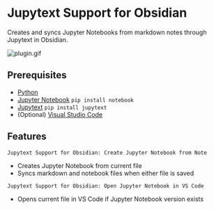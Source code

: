 # Jupytext Support for Obsidian

Creates and syncs Jupyter Notebooks from markdown notes through Jupytext in Obsidian.

![plugin.gif](assets/plugin.gif)

## Prerequisites

- [Python](https://www.python.org/downloads/)
- [Jupyter Notebook](https://jupyter.org/install)
  `pip install notebook`
- [Jupytext](https://github.com/mwouts/jupytext)
  `pip install jupytext`
- (Optional) [Visual Studio Code](https://code.visualstudio.com/)

## Features

`Jupytext Support for Obsidian: Create Jupyter Notebook from Note`

- Creates Jupyter Notebook from current file
- Syncs markdown and notebook files when either file is saved

`Jupytext Support for Obsidian: Open Jupyter Notebook in VS Code`

- Opens current file in VS Code if Jupyter Notebook version exists
